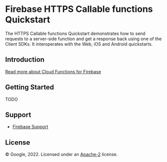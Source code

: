Firebase HTTPS Callable functions Quickstart
================================================

The HTTPS Callable functions Quickstart demonstrates how to send requests to a server-side function and get a response back using one of the Client SDKs. It interoperates with the Web, iOS and Android quickstarts.


Introduction
------------

[Read more about Cloud Functions for Firebase](https://firebase.google.com/docs/functions/)


Getting Started
---------------

TODO


Support
-------

- [Firebase Support](https://firebase.google.com/support/)


License
-------

© Google, 2022. Licensed under an [Apache-2](../../../LICENSE) license.
